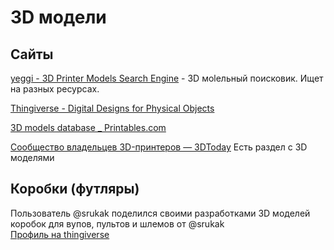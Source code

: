 # 3D модели

## Сайты

[yeggi - 3D Printer Models Search Engine](http://yeggi.com) - 3D моlельный поисковик. Ищет на разных ресурсах.

[Thingiverse - Digital Designs for Physical Objects](http://thingiverse.com)

[3D models database _ Printables.com](http://printables.com)

[Сообщество владельцев 3D-принтеров — 3DToday](https://3dtoday.ru/3d-models) Есть раздел с 3D моделями

## Коробки (футляры)
Пользователь @srukak поделился своими разработками 3D моделей коробок для вупов, пультов и шлемов от @srukak  
[Профиль на thingiverse](https://www.thingiverse.com/wbkoks/designs#google_vignette)